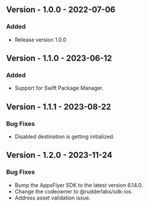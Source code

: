## Version - 1.0.0 - 2022-07-06

### Added

- Release version 1.0.0

## Version - 1.1.0 - 2023-06-12

### Added

- Support for Swift Package Manager.

## Version - 1.1.1 - 2023-08-22

### Bug Fixes

- Disabled destination is getting initialized.

## Version - 1.2.0 - 2023-11-24

### Bug Fixes

- Bump the AppsFlyer SDK to the latest version 6.14.0.
- Change the codeowner to @rudderlabs/sdk-ios.
- Address asset validation issue.
